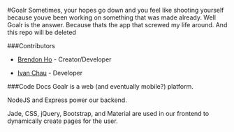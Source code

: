 #Goalr
Sometimes, your hopes go down and you feel like shooting yourself because youve been working on something that was made already. Well Goalr is the answer. Because thats the app that screwed my life around. And this repo will be deleted

###Contributors
* [Brendon Ho](https://github.com/brendonho01) - Creator/Developer

* [Ivan Chau](https://github.com/ichauster) - Developer

###Code Docs
Goalr is a web (and eventually mobile?) platform. 

NodeJS and Express power our backend.

Jade, CSS, jQuery, Bootstrap, and Material are used in our frontend to dynamically create pages for the user.


